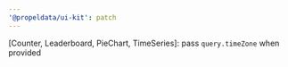 ```yaml
---
'@propeldata/ui-kit': patch
---
```


[Counter, Leaderboard, PieChart, TimeSeries]: pass `query.timeZone` when provided

